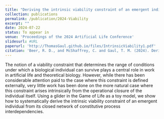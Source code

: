 ```yaml
---
title: "Deriving the intrinsic viability constraint of an emergent individual from first principles"
collection: publications
permalink: /publication/2024-Viability
excerpt: ""
date: 2024-07-22
status: To appear in
venue: 'Proceedings of the 2024 Artificial Life Conference'
slidesurl: #URL
paperurl: 'http://ThomasGaul.github.io/files/IntrinsicViability1.pdf'
citation: 'Beer, R. D., and McShaffrey, C. and Gaul, T. M. (2024). Deriving the intrinsic viability constraint of an emergent individual from first principles. <i>Proceedings of the 2024 Artificial Life Conference</i>. To appear.'
---
```


The notion of a viability constraint that determines the range of conditions under which a biological individual can survive plays a central role in work in artificial life and theoretical biology. However, while there has been considerable attention paid to the case where this constraint is defined externally, very little work has been done on the more natural case where this constraint arises intrinsically from the operational closure of the individual itself. Using a glider in the Game of Life as a toy model, we show how to systematically derive the intrinsic viability constraint of an emergent individual from its closed network of constitutive process interdependencies.
